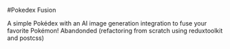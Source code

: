 #Pokedex Fusion

A simple Pokédex with an AI image generation integration to fuse your favorite Pokémon!
Abandonded (refactoring from scratch using reduxtoolkit and postcss)
